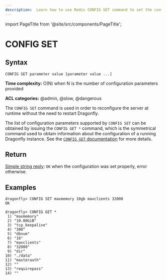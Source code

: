 ```yaml
---
description:  Learn how to use Redis CONFIG SET command to set the configuration of the server.
---
```


import PageTitle from '@site/src/components/PageTitle';

# CONFIG SET

<PageTitle title="Redis CONFIG SET Command (Documentation) | Dragonfly" />

## Syntax

    CONFIG SET parameter value [parameter value ...]

**Time complexity:** O(N) when N is the number of configuration parameters provided

**ACL categories:** @admin, @slow, @dangerous

The `CONFIG SET` command is used in order to reconfigure the server at runtime without the need to restart Dragonfly.

The list of configuration parameters supported by `CONFIG SET` can be obtained by issuing the `CONFIG GET *` command,
which is the symmetrical command used to obtain information about the configuration of a running Dragonfly instance.
See the [`CONFIG GET` documentation](./config-get.md) for more details.

## Return

[Simple string reply](https://redis.io/docs/reference/protocol-spec/#simple-strings): `OK` when the configuration was set properly, error otherwise.

## Examples

```shell
dragonfly> CONFIG SET maxmemory 10gb maxclients 32000
OK

dragonfly> CONFIG GET *
 1) "maxmemory"
 2) "10.00GiB"
 3) "tcp_keepalive"
 4) "300"
 5) "dbnum"
 6) "16"
 7) "maxclients"
 8) "32000"
 9) "dir"
10) "./data"
11) "masterauth"
12) ""
13) "requirepass"
14) ""
```

